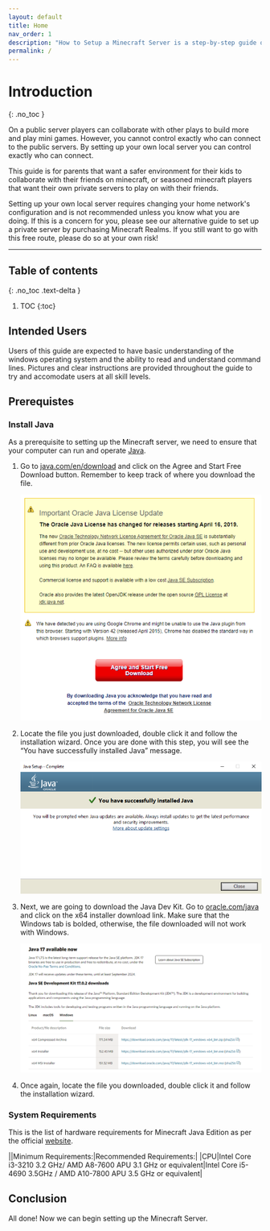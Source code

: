 ```yaml
---
layout: default
title: Home
nav_order: 1
description: "How to Setup a Minecraft Server is a step-by-step guide on how to run and operate a Minecraft Java Edition Server."
permalink: /
---
```


# Introduction
{: .no_toc }

On a public server players can collaborate with other plays to build more and play mini games. However, you cannot control exactly who can connect to the public servers. By setting up your own local server you can control exactly who can connect.

This guide is for parents that want a safer environment for their kids to collaborate with their friends on minecraft, or seasoned minecraft players that want their own private servers to play on with their friends.

Setting up your own local server requires changing your home network's configuration and is not recommended unless you know what you are doing. If this is a concern for you, please see our alternative guide to set up a private server by purchasing Minecraft Realms. If you still want to go with this free route, please do so at your own risk!

---

## Table of contents
{: .no_toc .text-delta }

1. TOC
{:toc}

## Intended Users

Users of this guide are expected to have basic understanding of the windows operating system and the ability to read and understand command lines. Pictures and clear instructions are provided throughout the guide to try and accomodate users at all skill levels.

## Prerequistes

### Install Java

As a prerequisite to setting up the Minecraft server, we need to ensure that your computer can run and operate [Java](https://www.java.com/en/). 

1. Go to [java.com/en/download](https://www.java.com/en/download/) and click on the Agree and Start Free Download button. Remember to keep track of where you download the file.

    ![Download Java](assets/images/index/Pre1.1.PNG)

2. Locate the file you just downloaded, double click it and follow the installation wizard. Once you are done with this step, you will see the “You have successfully installed Java” message.

    ![Succesful Java Install](assets/images/index/Pre1.2.PNG)

3. Next, we are going to download the Java Dev Kit. Go to [oracle.com/java](https://www.oracle.com/java/technologies/downloads/#jdk17-windows) and click on the x64 installer download link. Make sure that the Windows tab is bolded, otherwise, the file downloaded will not work with Windows.

    ![Download Java Devkit](assets/images/index/Pre1.3.png)

4. Once again, locate the file you downloaded, double click it and follow the installation wizard.

### System Requirements

This is the list of hardware requirements for Minecraft Java Edition as per the official [website](https://www.minecraft.net/en-us/store/minecraft-java-edition).

||Minimum Requirements:|Recommended Requirements:|
|CPU|Intel Core i3-3210 3.2 GHz/ AMD A8-7600 APU 3.1 GHz or equivalent|Intel Core i5-4690 3.5GHz / AMD A10-7800 APU 3.5 GHz or equivalent|

## Conclusion

All done! Now we can begin setting up the Minecraft Server.
